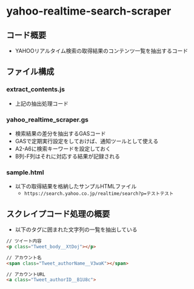 # yahoo-realtime-search-scraper

## コード概要

- YAHOOリアルタイム検索の取得結果のコンテンツ一覧を抽出するコード

## ファイル構成

### extract_contents.js

- 上記の抽出処理コード

### yahoo_realtime_scraper.gs

- 検索結果の差分を抽出するGASコード
- GASで定期実行設定をしておけば、通知ツールとして使える
- A2-A6に検索キーワードを設定しておく
- B列-F列はそれに対応する結果が記録される

### sample.html

- 以下の取得結果を格納したサンプルHTMLファイル
  - `https://search.yahoo.co.jp/realtime/search?p=テストテスト`

## スクレイプコード処理の概要

- 以下のタグに囲まれた文字列の一覧を抽出している

```html
// ツイート内容
<p class="Tweet_body__XtDoj"></p>

// アカウント名
<span class="Tweet_authorName__V3waK"></span>

// アカウントURL
<a class="Tweet_authorID__B1U8c">
```
